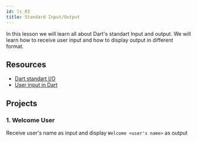 ```yaml
---
id: ls_03
title: Standard Input/Output
---
```


In this lesson we will learn all about Dart's standart Input and output. We will learn how to receive user input and how to display output in different format.

## Resources

- [Dart standart I/O](https://www.geeksforgeeks.org/dart-standard-input-output/)
- [User input in Dart](https://dart-tutorial.com/introduction-and-basics/user-input-in-dart/)

## Projects

### 1. Welcome User

Receive user's name as input and display `Welcome <user's name>` as output
